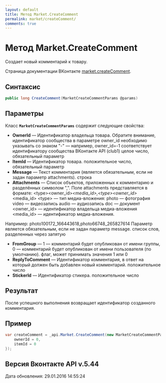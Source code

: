 ```yaml
---
layout: default
title: Метод Market.CreateComment
permalink: market/createComment/
comments: true
---
```

# Метод Market.CreateComment
Создает новый комментарий к товару.

Страница документации ВКонтакте [market.createComment](https://vk.com/dev/market.createComment).

## Синтаксис
``` csharp
public long CreateComment(MarketCreateCommentParams @params)
```

## Параметры
Класс **`MarketCreateCommentParams`** содержит следующие свойства:

+ **OwnerId** — Идентификатор владельца товара. Обратите внимание, идентификатор сообщества в параметре owner_id необходимо указывать со знаком "-" — например, owner_id=-1 соответствует идентификатору сообщества ВКонтакте API (club1)  целое число, обязательный параметр
+ **ItemId** — Идентификатор товара. положительное число, обязательный параметр
+ **Message** — Текст комментария (является обязательным, если не задан параметр attachments). строка
+ **Attachments** — Список объектов, приложенных к комментарию и разделённых символом ",". Поле attachments представляется в формате:
&lt;type&gt;&lt;owner_id&gt;_&lt;media_id&gt;,&lt;type&gt;&lt;owner_id&gt;_&lt;media_id&gt;
&lt;type&gt; — тип медиа-вложения:
photo — фотография 
video — видеозапись 
audio — аудиозапись 
doc — документ
&lt;owner_id&gt; — идентификатор владельца медиа-вложения 
&lt;media_id&gt; — идентификатор медиа-вложения. 

Например:
photo100172_166443618,photo66748_265827614
Параметр является обязательным, если не задан параметр message. список слов, разделенных через запятую
+ **FromGroup** — 1 — комментарий будет опубликован от имени группы, 0 — комментарий будет опубликован от имени пользователя (по умолчанию). флаг, может принимать значения 1 или 0
+ **ReplyToComment** — Идентификатор комментария, в ответ на который должен быть добавлен новый комментарий. положительное число
+ **StickerId** — Идентификатор стикера. положительное число

## Результат
После успешного выполнения возвращает идентификатор созданного комментария.

## Пример
``` csharp
var createComment = _api.Market.CreateComment(new MarketCreateCommentParams{
	ownerId = 0,
	itemId = 0
});
```

## Версия Вконтакте API v.5.44
Дата обновления: 29.01.2016 14:55:24
